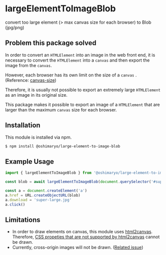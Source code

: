 # largeElementToImageBlob
convert too large element (> max canvas size for each browser) to Blob (jpg/png)

## Problem this package solved

In order to convert an `HTMLElement` into an image in the web front end, it is necessary to convert the `HTMLElement` into a `canvas` and then export the image from the `canvas`.

However, each browser has its own limit on the size of a `canvas` . (Reference: [canvas-size](https://github.com/jhildenbiddle/canvas-size#test-results))

 Therefore, it is usually not possible to export an extremely large `HTMLElement` as an image in its original size.

This package makes it possible to export an image of a `HTMLElement` that are larger than the maximum `canvas` size for each browser.

## Installation
This module is installed via npm.
```sh
$ npm install @oshimaryo/large-element-to-image-blob
```

## Example Usage
```js
import { largeElementToImageBlob } from '@oshimaryo/large-element-to-image-blob'

const blob = await largeElementToImageBlob(document.querySelector('#super-large'), { type: 'image/jpeg'})

const a = document.createElement('a')
a.href = URL.createObjectURL(blob)
a.download = 'super-large.jpg'
a.click()
```

## Limitations
* In order to draw elements on canvas, this module uses [html2canvas](https://html2canvas.hertzen.com/). Therefore, [CSS propeties that are not supported by html2canvas](https://html2canvas.hertzen.com/features#unsupported-css-properties) cannot be drawn.
* Currently, cross-origin images will not be drawn. ([Related issue](https://github.com/oshimaryo/large-element-to-image-blob/issues/6))
